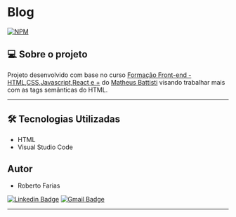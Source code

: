 # Blog
[![NPM](https://img.shields.io/npm/l/react)](https://github.com/RobertoFarias1989/BlogHTMLSemantico/blob/main/LICENSE) 



## 💻 Sobre o projeto


Projeto desenvolvido com base no curso [Formação Front-end - HTML,CSS,Javascript,React e +](https://www.udemy.com/course/formacao-front-end-html-css-javascript-react-e/) do [Matheus Battisti](https://www.linkedin.com/in/matheusbattisti/) 
visando trabalhar mais com as tags semânticas do HTML.

---

## 🛠 Tecnologias Utilizadas

- HTML
- Visual Studio Code

## Autor

- Roberto Farias

[![Linkedin Badge](https://img.shields.io/badge/-Roberto_Farias-blue?style=flat-square&logo=Linkedin&logoColor=white&link=https://https://www.linkedin.com/in/robertofarias1989/)](https://www.linkedin.com/in/robertofarias1989/)
[![Gmail Badge](https://img.shields.io/badge/-robertosf1989@gmail.com-c14438?style=flat-square&logo=Gmail&logoColor=white&link=mailto:math.henry04@hotmail.com)](mailto:robertosf1989@gmail.com)

---
